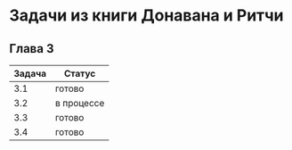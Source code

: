 # Задачи из книги Донавана и Ритчи

## Глава 3

Задача | Статус
------ | ------
3.1    | готово
3.2    | в процессе
3.3    | готово
3.4    | готово
